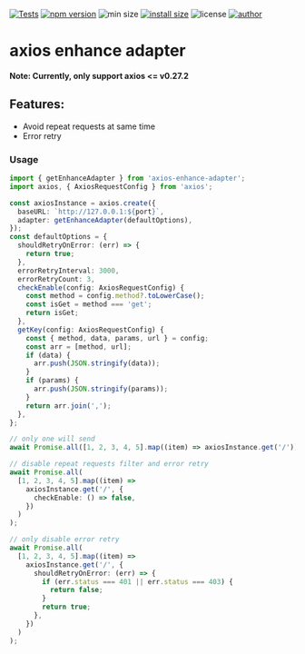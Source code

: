 [![Tests](https://github.com/suhaotian/axios-enhance-adapter/actions/workflows/tests-ci.yml/badge.svg)](https://github.com/suhaotian/axios-enhance-adapter/actions/workflows/tests-ci.yml)
[![npm version](https://badgen.net/npm/v/axios-enhance-adapter?color=green)](https://www.npmjs.com/package/axios-enhance-adapters)
![min size](https://badgen.net/bundlephobia/min/axios-enhance-adapter?color=green)
[![install size](https://packagephobia.com/badge?p=axios-enhance-adapter@latest)](https://packagephobia.com/result?p=axios-enhance-adapter@latest)
![license](https://badgen.net/npm/license/axios-enhance-adapter?color=green)
[![author](https://badgen.net/badge/icon/Made%20by%20suhaotian?icon=github&label&color=black&labelColor=black)](https://github.com/suhaotian)

# axios enhance adapter

**Note: Currently, only support axios <= v0.27.2**

## Features:

- Avoid repeat requests at same time
- Error retry

### Usage

```ts
import { getEnhanceAdapter } from 'axios-enhance-adapter';
import axios, { AxiosRequestConfig } from 'axios';

const axiosInstance = axios.create({
  baseURL: `http://127.0.0.1:${port}`,
  adapter: getEnhanceAdapter(defaultOptions),
});
const defaultOptions = {
  shouldRetryOnError: (err) => {
    return true;
  },
  errorRetryInterval: 3000,
  errorRetryCount: 3,
  checkEnable(config: AxiosRequestConfig) {
    const method = config.method?.toLowerCase();
    const isGet = method === 'get';
    return isGet;
  },
  getKey(config: AxiosRequestConfig) {
    const { method, data, params, url } = config;
    const arr = [method, url];
    if (data) {
      arr.push(JSON.stringify(data));
    }
    if (params) {
      arr.push(JSON.stringify(params));
    }
    return arr.join(',');
  },
};

// only one will send
await Promise.all([1, 2, 3, 4, 5].map((item) => axiosInstance.get('/')));

// disable repeat requests filter and error retry
await Promise.all(
  [1, 2, 3, 4, 5].map((item) =>
    axiosInstance.get('/', {
      checkEnable: () => false,
    })
  )
);

// only disable error retry
await Promise.all(
  [1, 2, 3, 4, 5].map((item) =>
    axiosInstance.get('/', {
      shouldRetryOnError: (err) => {
        if (err.status === 401 || err.status === 403) {
          return false;
        }
        return true;
      },
    })
  )
);
```
